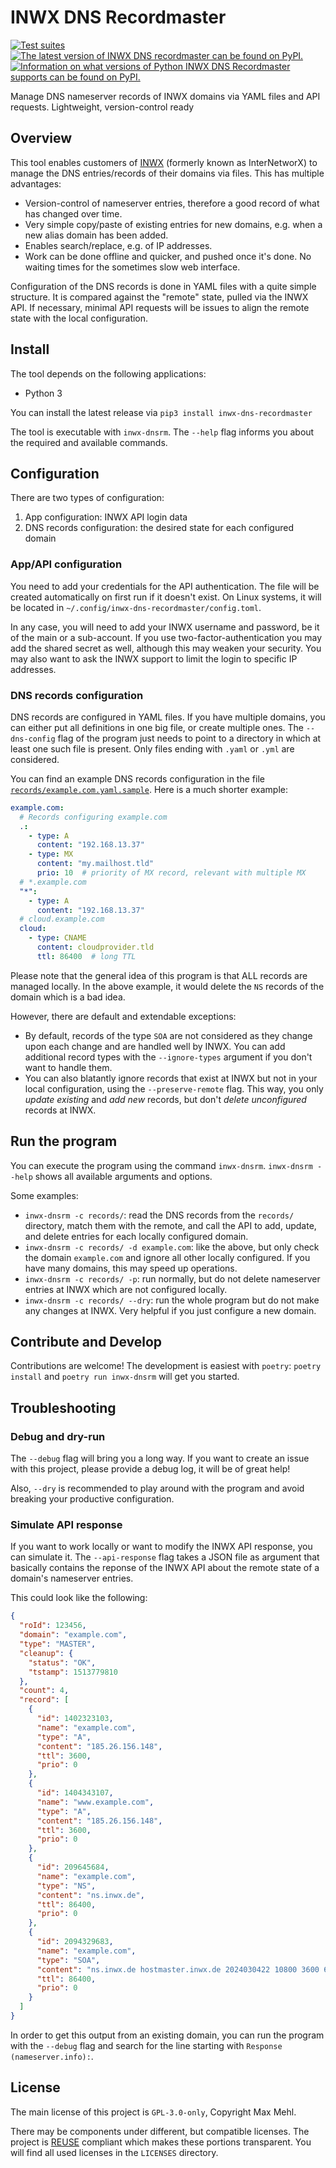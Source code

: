 # INWX DNS Recordmaster

[![Test suites](https://github.com/mxmehl/inwx-dns-recordmaster/actions/workflows/test.yaml/badge.svg)](https://github.com/mxmehl/inwx-dns-recordmaster/actions/workflows/test.yaml)
[![The latest version of INWX DNS recordmaster can be found on PyPI.](https://img.shields.io/pypi/v/inwx-dns-recordmaster.svg)](https://pypi.org/project/inwx-dns-recordmaster/)
[![Information on what versions of Python INWX DNS Recordmaster supports can be found on PyPI.](https://img.shields.io/pypi/pyversions/inwx-dns-recordmaster.svg)](https://pypi.org/project/inwx-dns-recordmaster/)

Manage DNS nameserver records of INWX domains via YAML files and API requests. Lightweight, version-control ready


## Overview

This tool enables customers of [INWX](https://www.inwx.de) (formerly known as InterNetworX) to manage the DNS entries/records of their domains via files. This has multiple advantages:

* Version-control of nameserver entries, therefore a good record of what has changed over time.
* Very simple copy/paste of existing entries for new domains, e.g. when a new alias domain has been added.
* Enables search/replace, e.g. of IP addresses.
* Work can be done offline and quicker, and pushed once it's done. No waiting times for the sometimes slow web interface.

Configuration of the DNS records is done in YAML files with a quite simple structure. It is compared against the "remote" state, pulled via the INWX API. If necessary, minimal API requests will be issues to align the remote state with the local configuration.


## Install

The tool depends on the following applications:

* Python 3

You can install the latest release via `pip3 install inwx-dns-recordmaster`

The tool is executable with `inwx-dnsrm`. The `--help` flag informs you about the required and available commands.


## Configuration

There are two types of configuration:

1. App configuration: INWX API login data
1. DNS records configuration: the desired state for each configured domain


### App/API configuration

You need to add your credentials for the API authentication. The file will be created automatically on first run if it doesn't exist. On Linux systems, it will be located in `~/.config/inwx-dns-recordmaster/config.toml`.

In any case, you will need to add your INWX username and password, be it of the main or a sub-account. If you use two-factor-authentication you may add the shared secret as well, although this may weaken your security. You may also want to ask the INWX support to limit the login to specific IP addresses.


### DNS records configuration

DNS records are configured in YAML files. If you have multiple domains, you can either put all definitions in one big file, or create multiple ones. The `--dns-config` flag of the program just needs to point to a directory in which at least one such file is present. Only files ending with `.yaml` or `.yml` are considered.

You can find an example DNS records configuration in the file [`records/example.com.yaml.sample`](records/example.com.yaml.sample). Here is a much shorter example:

```yaml
example.com:
  # Records configuring example.com
  .:
    - type: A
      content: "192.168.13.37"
    - type: MX
      content: "my.mailhost.tld"
      prio: 10  # priority of MX record, relevant with multiple MX
  # *.example.com
  "*":
    - type: A
      content: "192.168.13.37"
  # cloud.example.com
  cloud:
    - type: CNAME
      content: cloudprovider.tld
      ttl: 86400  # long TTL
```

Please note that the general idea of this program is that ALL records are managed locally. In the above example, it would delete the `NS` records of the domain which is a bad idea.

However, there are default and extendable exceptions:

* By default, records of the type `SOA` are not considered as they change upon each change and are handled well by INWX. You can add additional record types with the `--ignore-types` argument if you don't want to handle them.
* You can also blatantly ignore records that exist at INWX but not in your local configuration, using the `--preserve-remote` flag. This way, you only *update existing* and *add new* records, but don't *delete unconfigured* records at INWX.


## Run the program

You can execute the program using the command `inwx-dnsrm`. `inwx-dnsrm --help` shows all available arguments and options.

Some examples:

* `inwx-dnsrm -c records/`: read the DNS records from the `records/` directory, match them with the remote, and call the API to add, update, and delete entries for each locally configured domain.
* `inwx-dnsrm -c records/ -d example.com`: like the above, but only check the domain `example.com` and ignore all other locally configured. If you have many domains, this may speed up operations.
* `inwx-dnsrm -c records/ -p`: run normally, but do not delete nameserver entries at INWX which are not configured locally.
* `inwx-dnsrm -c records/ --dry`: run the whole program but do not make any changes at INWX. Very helpful if you just configure a new domain.


## Contribute and Develop

Contributions are welcome! The development is easiest with `poetry`: `poetry install` and `poetry run inwx-dnsrm` will get you started.


## Troubleshooting


### Debug and dry-run

The `--debug` flag will bring you a long way. If you want to create an issue with this project, please provide a debug log, it will be of great help!

Also, `--dry` is recommended to play around with the program and avoid breaking your productive configuration.


### Simulate API response

If you want to work locally or want to modify the INWX API response, you can simulate it. The `--api-response` flag takes a JSON file as argument that basically contains the reponse of the INWX API about the remote state of a domain's nameserver entries.

This could look like the following:

```json
{
  "roId": 123456,
  "domain": "example.com",
  "type": "MASTER",
  "cleanup": {
    "status": "OK",
    "tstamp": 1513779810
  },
  "count": 4,
  "record": [
    {
      "id": 1402323103,
      "name": "example.com",
      "type": "A",
      "content": "185.26.156.148",
      "ttl": 3600,
      "prio": 0
    },
    {
      "id": 1404343107,
      "name": "www.example.com",
      "type": "A",
      "content": "185.26.156.148",
      "ttl": 3600,
      "prio": 0
    },
    {
      "id": 209645684,
      "name": "example.com",
      "type": "NS",
      "content": "ns.inwx.de",
      "ttl": 86400,
      "prio": 0
    },
    {
      "id": 2094329683,
      "name": "example.com",
      "type": "SOA",
      "content": "ns.inwx.de hostmaster.inwx.de 2024030422 10800 3600 604800 3600",
      "ttl": 86400,
      "prio": 0
    }
  ]
}
```

In order to get this output from an existing domain, you can run the program with the `--debug` flag and search for the line starting with `Response (nameserver.info):`.


## License

The main license of this project is `GPL-3.0-only`, Copyright Max Mehl.

There may be components under different, but compatible licenses. The project is [REUSE](https://reuse.software) compliant which makes these portions transparent. You will find all used licenses in the `LICENSES` directory.
